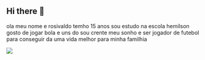## Hi there 👋
ola meu nome e rosivaldo temho 15 anos sou estudo na escola hemilson gosto de jogar bola e uns do sou crente 
meu sonho e ser jogador de futebol para conseguir da uma vida melhor para minha familhia 

![]([https://media1.tenor.com/m/qNpmiGS_wawAAAAd/neymar-jr.gif](https://media1.tenor.com/m/qNpmiGS_wawAAAAd/neymar-jr.gif))
